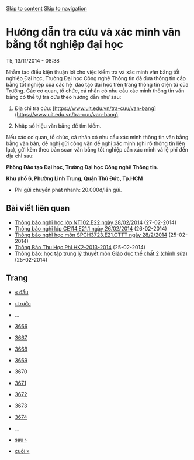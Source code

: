 [Skip to content](https://daa.uit.edu.vn/thongbao/huong-dan-tra-cuu-va-xac-minh-van-bang-tot-nghiep-dai-hoc?page=3669#main)
 [Skip to navigation](https://daa.uit.edu.vn/thongbao/huong-dan-tra-cuu-va-xac-minh-van-bang-tot-nghiep-dai-hoc?page=3669#main-nav)

Hướng dẫn tra cứu và xác minh văn bằng tốt nghiệp đại học
=========================================================

T5, 13/11/2014 - 08:38

Nhằm tạo điều kiện thuận lợi cho việc kiểm tra và xác minh văn bằng tốt nghiệp Đại học, Trường Đại học Công nghệ Thông tin đã đưa thông tin cấp bằng tốt nghiệp của các hệ  đào tạo đại học trên trang thông tin điện tử của Trường. Các cơ quan, tổ chức, cá nhân có nhu cầu xác minh thông tin văn bằng có thể tự tra cứu theo hướng dẫn như sau:

1.  Địa chỉ tra cứu: [https://www.uit.edu.vn/tra-cuu/van-bang](https://www.uit.edu.vn/tra-cuu/van-bang)
    
2.  Nhập số hiệu văn bằng để tìm kiếm.

Nếu các cơ quan, tổ chức, cá nhân có nhu cầu xác minh thông tin văn bằng bằng văn bản, đề nghị gửi công văn đề nghị xác minh (ghi rõ thông tin liên lạc), gửi kèm theo bản scan văn bằng tốt nghiệp cần xác minh và lệ phí đến địa chỉ sau:  

**Phòng Đào tạo Đại học, Trường Đại học Công nghệ Thông tin.**

**Khu phố 6, Phường Linh Trung, Quận Thủ Đức, Tp.HCM**

*   Phí gửi chuyển phát nhanh: 20.000đ/lần gửi.

Bài viết liên quan
------------------

*   [Thông báo nghỉ học lớp NT102.E22 ngày 28/02/2014](https://daa.uit.edu.vn/thongbao/thong-bao-nghi-hoc-lop-nt102e22-ngay-28022014)
     (27-02-2014)
*   [Thông báo nghỉ lớp CE114.E21.1 ngày 26/02/2014](https://daa.uit.edu.vn/thongbao/thong-bao-nghi-lop-ce114e211-ngay-26022014)
     (26-02-2014)
*   [Thông báo nghỉ học môn SPCH3723.E21.CTTT ngày 28/2/2014](https://daa.uit.edu.vn/thongbao/thong-bao-nghi-hoc-mon-spch3723e21cttt-ngay-2822014)
     (25-02-2014)
*   [Thông Báo Thu Học Phí HK2-2013-2014](https://daa.uit.edu.vn/thongbao/thong-bao-thu-hoc-phi-hk2-2013-2014)
     (25-02-2014)
*   [Thông báo: học tập trung lý thuyết môn Giáo dục thể chất 2 (chỉnh sửa)](https://daa.uit.edu.vn/thongbao/thong-bao-hoc-tap-trung-ly-thuyet-mon-giao-duc-chat-2-chinh-sua)
     (25-02-2014)

Trang
-----

*   [« đầu](https://daa.uit.edu.vn/thongbao/huong-dan-tra-cuu-va-xac-minh-van-bang-tot-nghiep-dai-hoc "Đến trang đầu tiên")
    
*   [‹ trước](https://daa.uit.edu.vn/thongbao/huong-dan-tra-cuu-va-xac-minh-van-bang-tot-nghiep-dai-hoc?page=3668 "Đến trang kế trước")
    
*   …
*   [3666](https://daa.uit.edu.vn/thongbao/huong-dan-tra-cuu-va-xac-minh-van-bang-tot-nghiep-dai-hoc?page=3665 "Đến trang 3666")
    
*   [3667](https://daa.uit.edu.vn/thongbao/huong-dan-tra-cuu-va-xac-minh-van-bang-tot-nghiep-dai-hoc?page=3666 "Đến trang 3667")
    
*   [3668](https://daa.uit.edu.vn/thongbao/huong-dan-tra-cuu-va-xac-minh-van-bang-tot-nghiep-dai-hoc?page=3667 "Đến trang 3668")
    
*   [3669](https://daa.uit.edu.vn/thongbao/huong-dan-tra-cuu-va-xac-minh-van-bang-tot-nghiep-dai-hoc?page=3668 "Đến trang 3669")
    
*   3670
*   [3671](https://daa.uit.edu.vn/thongbao/huong-dan-tra-cuu-va-xac-minh-van-bang-tot-nghiep-dai-hoc?page=3670 "Đến trang 3671")
    
*   [3672](https://daa.uit.edu.vn/thongbao/huong-dan-tra-cuu-va-xac-minh-van-bang-tot-nghiep-dai-hoc?page=3671 "Đến trang 3672")
    
*   [3673](https://daa.uit.edu.vn/thongbao/huong-dan-tra-cuu-va-xac-minh-van-bang-tot-nghiep-dai-hoc?page=3672 "Đến trang 3673")
    
*   [3674](https://daa.uit.edu.vn/thongbao/huong-dan-tra-cuu-va-xac-minh-van-bang-tot-nghiep-dai-hoc?page=3673 "Đến trang 3674")
    
*   …
*   [sau ›](https://daa.uit.edu.vn/thongbao/huong-dan-tra-cuu-va-xac-minh-van-bang-tot-nghiep-dai-hoc?page=3670 "Đến trang kế sau")
    
*   [cuối »](https://daa.uit.edu.vn/thongbao/huong-dan-tra-cuu-va-xac-minh-van-bang-tot-nghiep-dai-hoc?page=3863 "Đến trang cuối cùng")